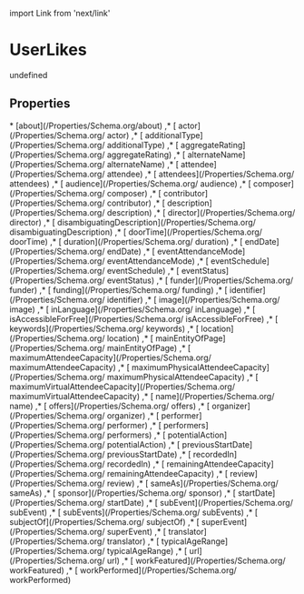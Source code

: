 import Link from 'next/link'
# UserLikes

undefined

## Properties

<Grid>
* [about](/Properties/Schema.org/about)
,* [ actor](/Properties/Schema.org/ actor)
,* [ additionalType](/Properties/Schema.org/ additionalType)
,* [ aggregateRating](/Properties/Schema.org/ aggregateRating)
,* [ alternateName](/Properties/Schema.org/ alternateName)
,* [ attendee](/Properties/Schema.org/ attendee)
,* [ attendees](/Properties/Schema.org/ attendees)
,* [ audience](/Properties/Schema.org/ audience)
,* [ composer](/Properties/Schema.org/ composer)
,* [ contributor](/Properties/Schema.org/ contributor)
,* [ description](/Properties/Schema.org/ description)
,* [ director](/Properties/Schema.org/ director)
,* [ disambiguatingDescription](/Properties/Schema.org/ disambiguatingDescription)
,* [ doorTime](/Properties/Schema.org/ doorTime)
,* [ duration](/Properties/Schema.org/ duration)
,* [ endDate](/Properties/Schema.org/ endDate)
,* [ eventAttendanceMode](/Properties/Schema.org/ eventAttendanceMode)
,* [ eventSchedule](/Properties/Schema.org/ eventSchedule)
,* [ eventStatus](/Properties/Schema.org/ eventStatus)
,* [ funder](/Properties/Schema.org/ funder)
,* [ funding](/Properties/Schema.org/ funding)
,* [ identifier](/Properties/Schema.org/ identifier)
,* [ image](/Properties/Schema.org/ image)
,* [ inLanguage](/Properties/Schema.org/ inLanguage)
,* [ isAccessibleForFree](/Properties/Schema.org/ isAccessibleForFree)
,* [ keywords](/Properties/Schema.org/ keywords)
,* [ location](/Properties/Schema.org/ location)
,* [ mainEntityOfPage](/Properties/Schema.org/ mainEntityOfPage)
,* [ maximumAttendeeCapacity](/Properties/Schema.org/ maximumAttendeeCapacity)
,* [ maximumPhysicalAttendeeCapacity](/Properties/Schema.org/ maximumPhysicalAttendeeCapacity)
,* [ maximumVirtualAttendeeCapacity](/Properties/Schema.org/ maximumVirtualAttendeeCapacity)
,* [ name](/Properties/Schema.org/ name)
,* [ offers](/Properties/Schema.org/ offers)
,* [ organizer](/Properties/Schema.org/ organizer)
,* [ performer](/Properties/Schema.org/ performer)
,* [ performers](/Properties/Schema.org/ performers)
,* [ potentialAction](/Properties/Schema.org/ potentialAction)
,* [ previousStartDate](/Properties/Schema.org/ previousStartDate)
,* [ recordedIn](/Properties/Schema.org/ recordedIn)
,* [ remainingAttendeeCapacity](/Properties/Schema.org/ remainingAttendeeCapacity)
,* [ review](/Properties/Schema.org/ review)
,* [ sameAs](/Properties/Schema.org/ sameAs)
,* [ sponsor](/Properties/Schema.org/ sponsor)
,* [ startDate](/Properties/Schema.org/ startDate)
,* [ subEvent](/Properties/Schema.org/ subEvent)
,* [ subEvents](/Properties/Schema.org/ subEvents)
,* [ subjectOf](/Properties/Schema.org/ subjectOf)
,* [ superEvent](/Properties/Schema.org/ superEvent)
,* [ translator](/Properties/Schema.org/ translator)
,* [ typicalAgeRange](/Properties/Schema.org/ typicalAgeRange)
,* [ url](/Properties/Schema.org/ url)
,* [ workFeatured](/Properties/Schema.org/ workFeatured)
,* [ workPerformed](/Properties/Schema.org/ workPerformed)

</Grid>


